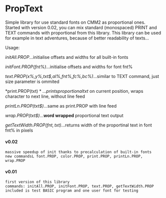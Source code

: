 # PropText
Simple library for use standard fonts on CMM2 as proportional ones. Started with version 0.02, you can mix standard (monospaced) PRINT and TEXT commands with proportional from this library. This library can be used for example in text adventures, because of better readability of texts...

Usage:

*initAll.PROP*...initialise offsets and widths for all built-in fonts

*initFont.PROP(fnt%)*...initialise offsets and widths for font fnt%

*text.PROP(x%,y%,txt$,al%,fnt%,fc%,bc%)*...similar to TEXT command, just size parameter is ommited

*print.PROP(txt$)*...prints proportional txt$ on current position, wraps character to next line, without line feed

*printLn.PROP(txt$)*...same as print.PROP with line feed

*wrap.PROP(txt$)*...**word wrapped** proportional text output

*getTextWidth.PROP(fnt$, txt$)*...returns width of the proportinal text in font fnt% in pixels



#### v0.02
	massive speedup of init thanks to precalculation of built-in fonts
	new commandsL font.PROP, color.PROP, print.PROP, printLn.PROP, wrap.PROP

#### v0.01
	first version of this library
	commands: initAll.PROP, initFont.PROP, text.PROP, getTextWidth.PROP
 	included is test BASIC program and one user font for testing
